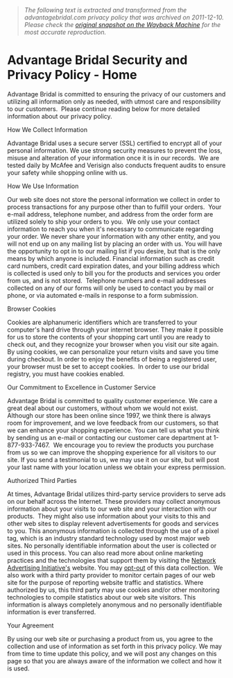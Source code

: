 > *The following text is extracted and transformed from the advantagebridal.com privacy policy that was archived on 2011-12-10. Please check the [original snapshot on the Wayback Machine](https://web.archive.org/web/20111210172645id_/http%3A//www.advantagebridal.com/advantage-bridal-security-policy.html) for the most accurate reproduction.*

# Advantage Bridal Security and Privacy Policy - Home

Advantage Bridal is committed to ensuring the privacy of our customers and utilizing all information only as needed, with utmost care and responsibility to our customers.  Please continue reading below for more detailed information about our privacy policy.

How We Collect Information 

Advantage Bridal uses a secure server (SSL) certified to encrypt all of your personal information. We use strong security measures to prevent the loss, misuse and alteration of your information once it is in our records.  We are tested daily by McAfee and Verisign also conducts frequent audits to ensure your safety while shopping online with us.

How We Use Information 

Our web site does not store the personal information we collect in order to process transactions for any purpose other than to fulfill your orders.  Your e-mail address, telephone number, and address from the order form are utilized solely to ship your orders to you.  We only use your contact information to reach you when it's necessary to communicate regarding your order. We never share your information with any other entity, and you will not end up on any mailing list by placing an order with us. You will have the opportunity to opt in to our mailing list if you desire, but that is the only means by which anyone is included. Financial information such as credit card numbers, credit card expiration dates, and your billing address which is collected is used only to bill you for the products and services you order from us, and is not stored.  Telephone numbers and e-mail addresses collected on any of our forms will only be used to contact you by mail or phone, or via automated e-mails in response to a form submission. 

Browser Cookies 

Cookies are alphanumeric identifiers which are transferred to your computer's hard drive through your internet browser. They make it possible for us to store the contents of your shopping cart until you are ready to check out, and they recognize your browser when you visit our site again. By using cookies, we can personalize your return visits and save you time during checkout. In order to enjoy the benefits of being a registered user, your browser must be set to accept cookies.  In order to use our bridal registry, you must have cookies enabled.

Our Commitment to Excellence in Customer Service 

Advantage Bridal is committed to quality customer experience. We care a great deal about our customers, without whom we would not exist.  Although our store has been online since 1997, we think there is always room for improvement, and we love feedback from our customers, so that we can enhance your shopping experience. You can tell us what you think by sending us an e-mail or contacting our customer care department at 1-877-933-7467.  We encourage you to review the products you purchase from us so we can improve the shopping experience for all visitors to our site. If you send a testimonial to us, we may use it on our site, but will post your last name with your location unless we obtain your express permission.

Authorized Third Parties 

At times, Advantage Bridal utilizes third-party service providers to serve ads on our behalf across the Internet. These providers may collect anonymous information about your visits to our web site and your interaction with our products.  They might also use information about your visits to this and other web sites to display relevent advertisements for goods and services to you. This anonymous information is collected through the use of a pixel tag, which is an industry standard technology used by most major web sites. No personally identifiable information about the user is collected or used in this process. You can also read more about online marketing practices and the technologies that support them by visiting the [Network Advertising Initiative's](http://www.networkadvertising.org/) website. You may [ opt-out](http://www.networkadvertising.org/managing/opt_out.asp) of this data collection.  We also work with a third party provider to monitor certain pages of our web site for the purpose of reporting website traffic and statistics. Where authorized by us, this third party may use cookies and/or other monitoring technologies to compile statistics about our web site visitors. This information is always completely anonymous and no personally identifiable information is ever transferred.

Your Agreement 

By using our web site or purchasing a product from us, you agree to the collection and use of information as set forth in this privacy policy. We may from time to time update this policy, and we will post any changes on this page so that you are always aware of the information we collect and how it is used.

